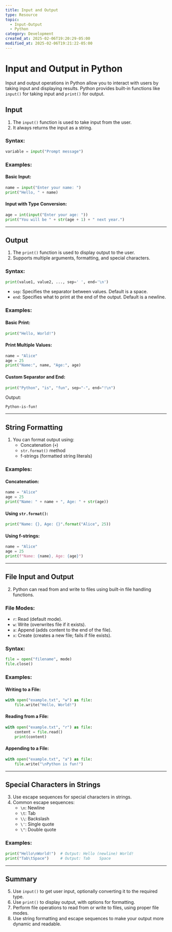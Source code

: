 ```yaml
---
title: Input and Output
type: Resource
topic:
  - Input-Output
  - Python
category: Development
created_at: 2025-02-06T19:20:29-05:00
modified_at: 2025-02-06T19:21:22-05:00
---
```

# Input and Output in Python
Input and output operations in Python allow you to interact with users by taking input and displaying results. Python provides built-in functions like `input()` for taking input and `print()` for output.
## Input
1. The `input()` function is used to take input from the user.
2. It always returns the input as a string.

### Syntax:
```python
variable = input("Prompt message")
```

### Examples:
#### Basic Input:
```python
name = input("Enter your name: ")
print("Hello, " + name)
```

#### Input with Type Conversion:
```python
age = int(input("Enter your age: "))
print("You will be " + str(age + 1) + " next year.")
```

---

## Output
1. The `print()` function is used to display output to the user.
2. Supports multiple arguments, formatting, and special characters.

### Syntax:
```python
print(value1, value2, ..., sep=' ', end='\n')
```

- `sep`: Specifies the separator between values. Default is a space.
- `end`: Specifies what to print at the end of the output. Default is a newline.

### Examples:
#### Basic Print:
```python
print("Hello, World!")
```

#### Print Multiple Values:
```python
name = "Alice"
age = 25
print("Name:", name, "Age:", age)
```

#### Custom Separator and End:
```python
print("Python", "is", "fun", sep="-", end="!\n")
```

Output:
```
Python-is-fun!
```

---

## String Formatting
1. You can format output using:
   - Concatenation (`+`)
   - `str.format()` method
   - f-strings (formatted string literals)

### Examples:
#### Concatenation:
```python
name = "Alice"
age = 25
print("Name: " + name + ", Age: " + str(age))
```

#### Using `str.format()`:
```python
print("Name: {}, Age: {}".format("Alice", 25))
```

#### Using f-strings:
```python
name = "Alice"
age = 25
print(f"Name: {name}, Age: {age}")
```

---

## File Input and Output
2. Python can read from and write to files using built-in file handling functions.

### File Modes:
- `r`: Read (default mode).
- `w`: Write (overwrites file if it exists).
- `a`: Append (adds content to the end of the file).
- `x`: Create (creates a new file; fails if file exists).

### Syntax:
```python
file = open("filename", mode)
file.close()
```

### Examples:
#### Writing to a File:
```python
with open("example.txt", "w") as file:
    file.write("Hello, World!")
```

#### Reading from a File:
```python
with open("example.txt", "r") as file:
    content = file.read()
    print(content)
```

#### Appending to a File:
```python
with open("example.txt", "a") as file:
    file.write("\nPython is fun!")
```

---

## Special Characters in Strings
3. Use escape sequences for special characters in strings.
4. Common escape sequences:
   - `\n`: Newline
   - `\t`: Tab
   - `\\`: Backslash
   - `\'`: Single quote
   - `\"`: Double quote

### Examples:
```python
print("Hello\nWorld!")  # Output: Hello (newline) World!
print("Tab\tSpace")     # Output: Tab    Space
```

---

## Summary
5. Use `input()` to get user input, optionally converting it to the required type.
6. Use `print()` to display output, with options for formatting.
7. Perform file operations to read from or write to files, using proper file modes.
8. Use string formatting and escape sequences to make your output more dynamic and readable.

